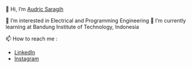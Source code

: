 👋 Hi, I’m [Audric Saragih](https://github.com/audricsaragih)

👀 I’m interested in Electrical and Programming Engineering
🌱 I’m currently learning at Bandung Institute of Technology, Indonesia

[//]: <> (- 💞️ I’m looking to collaborate on ...)
📫 How to reach me :
* [LinkedIn](https://www.linkedin.com/in/audric-kristo-katratama-saragih-1b6a3a150)
* [Instagram](https://www.instagram.com/sembedeho16)

<!---
audricsaragih/audricsaragih is a ✨ special ✨ repository because its `README.md` (this file) appears on your GitHub profile.
You can click the Preview link to take a look at your changes.
--->
